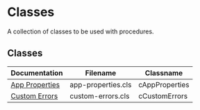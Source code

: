 # Classes

A collection of classes to be used with procedures.

## Classes

Documentation | Filename | Classname
---- | ---- | ----
[App Properties](classes\app-properties.md) | app-properties.cls | cAppProperties
[Custom Errors](classes\custom-errors.md) | custom-errors.cls | cCustomErrors



